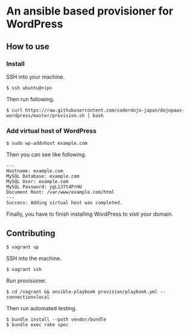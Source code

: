 # An ansible based provisioner for WordPress

## How to use

### Install

SSH into your machine.

```
$ ssh ubuntu@<ip>
```

Then run following.

```
$ curl https://raw.githubusercontent.com/coderdojo-japan/dojopaas-wordpress/master/provision.sh | bash
```

### Add virtual host of WordPress

```
$ sudo wp-addvhost example.com
```

Then you can see like following.

```
---
Hostname: example.com
MySQL Database: example.com
MySQL User: example.com
MySQL Password: ygL1J7t4PrHU
Document Root: /var/www/example.com/html
---
Success: Adding virtual host was completed.
```

Finally, you have to finish installing WordPress to visit your domain.

## Contributing

```
$ vagrant up
```

SSH into the machine.

```
$ vagrant ssh
```

Run provisioner.

```
$ cd /vagrant && ansible-playbook provision/playbook.yml --connection=local
```

Then run automated testing.

```
$ bundle install --path vendor/bundle
$ bundle exec rake spec
```
